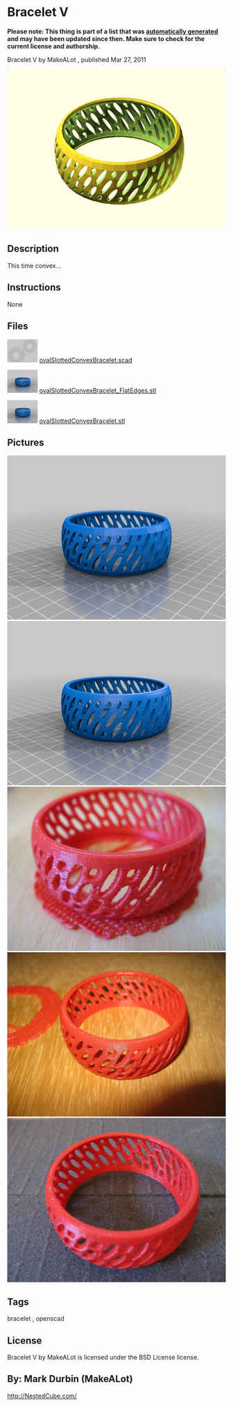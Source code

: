 Bracelet V
===============
**Please note: This thing is part of a list that was [automatically generated](https://github.com/carlosgs/export-things) and may have been updated since then. Make sure to check for the current license and authorship.**  

Bracelet V  by MakeALot , published Mar 27, 2011

![Image](img/ovalSlottedConvexBracelet_display_large_display_large.jpg)

Description
--------
This time convex...

Instructions
--------
None

Files
--------
[![Image](img/Gears_preview_tinycard.jpg)](ovalSlottedConvexBracelet.scad)
 [ ovalSlottedConvexBracelet.scad](ovalSlottedConvexBracelet.scad)  

[![Image](img/ovalSlottedConvexBracelet_FlatEdges_preview_tinycard.jpg)](ovalSlottedConvexBracelet_FlatEdges.stl)
 [ ovalSlottedConvexBracelet_FlatEdges.stl](ovalSlottedConvexBracelet_FlatEdges.stl)  

[![Image](img/ovalSlottedConvexBracelet_preview_tinycard.jpg)](ovalSlottedConvexBracelet.stl)
 [ ovalSlottedConvexBracelet.stl](ovalSlottedConvexBracelet.stl)  



Pictures
--------
![Image](img/ovalSlottedConvexBracelet_display_large.jpg)
![Image](img/ovalSlottedConvexBracelet_FlatEdges_display_large.jpg)
![Image](img/Bracelet3_display_large_display_large.jpg)
![Image](img/Bracelet2_display_large_display_large.jpg)
![Image](img/Bracelet_display_large_display_large.jpg)


Tags
--------
bracelet , openscad  

  

License
--------
Bracelet V by MakeALot is licensed under the BSD License license.  



By: Mark Durbin (MakeALot)
--------
<http://NestedCube.com/>